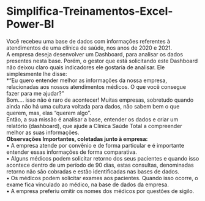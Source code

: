 # Simplifica-Treinamentos-Excel-Power-BI

Você recebeu uma base de dados com informações referentes à atendimentos de uma clínica de saúde, nos anos de 2020 e 2021.<br>
A empresa deseja desenvolver um Dashboard, para analisar os dados presentes nesta base. Porém, o gestor que está solicitando este Dashboard não deixou claro quais indicadores ele gostaria de analisar. Ele simplesmente lhe disse:<br>
*“Eu quero entender melhor as informações da nossa empresa, relacionadas aos nossos atendimentos médicos. O que você consegue fazer para me ajudar?”<br>
Bom.... isso não é raro de acontecer! Muitas empresas, sobretudo quando ainda não há uma cultura voltada para dados, não sabem bem o que querem, mas, elas “querem algo”.<br>
Então, a sua missão é analisar a base, entender os dados e criar um relatório (dashboard), que ajude a Clínica Saúde Total a compreender melhor as suas informações.<br>
**Observações Importantes, coletadas junto à empresa:**<br>
•	A empresa atende por convênio e de forma particular e é importante entender essas informações de forma comparativa.<br>
•	Alguns médicos podem solicitar retorno dos seus pacientes e quando isso acontece dentro de um período de 90 dias, estas consultas, denominadas retorno não são cobradas e estão identificadas nas bases de dados.<br>
•	Os médicos podem solicitar exames aos pacientes. Quando isso ocorre, o exame fica vinculado ao médico, na base de dados da empresa.<br>
•	A empresa preferiu omitir os nomes dos médicos por questões de sigilo.
